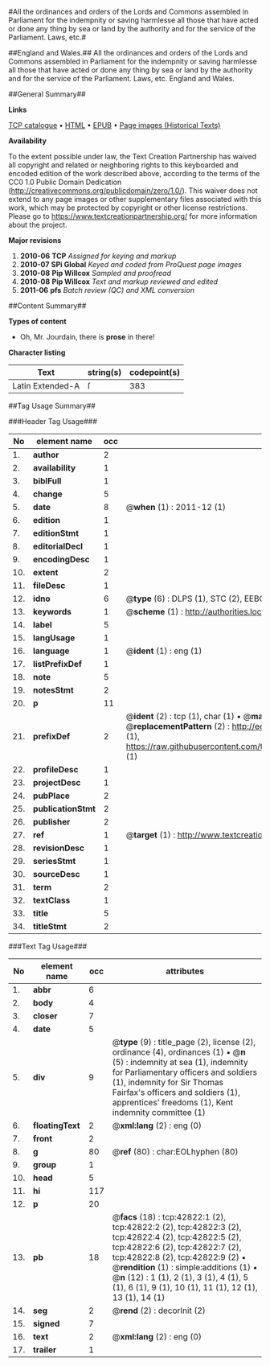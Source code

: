 #All the ordinances and orders of the Lords and Commons assembled in Parliament for the indempnity or saving harmlesse all those that have acted or done any thing by sea or land by the authority and for the service of the Parliament. Laws, etc.#

##England and Wales.##
All the ordinances and orders of the Lords and Commons assembled in Parliament for the indempnity or saving harmlesse all those that have acted or done any thing by sea or land by the authority and for the service of the Parliament.
Laws, etc.
England and Wales.

##General Summary##

**Links**

[TCP catalogue](http://www.ota.ox.ac.uk/tcp/)  • 
[HTML](http://tei.it.ox.ac.uk/tcp/Texts-HTML/free/A37/A37620.html)  • 
[EPUB](http://tei.it.ox.ac.uk/tcp/Texts-EPUB/free/A37/A37620.epub) • 
[Page images (Historical Texts)](https://historicaltexts.jisc.ac.uk/eebo-09358284e)

**Availability**

To the extent possible under law, the Text Creation Partnership has waived all copyright and related or neighboring rights to this keyboarded and encoded edition of the work described above, according to the terms of the CC0 1.0 Public Domain Dedication (http://creativecommons.org/publicdomain/zero/1.0/). This waiver does not extend to any page images or other supplementary files associated with this work, which may be protected by copyright or other license restrictions. Please go to https://www.textcreationpartnership.org/ for more information about the project.

**Major revisions**

1. __2010-06__ __TCP__ *Assigned for keying and markup*
1. __2010-07__ __SPi Global__ *Keyed and coded from ProQuest page images*
1. __2010-08__ __Pip Willcox__ *Sampled and proofread*
1. __2010-08__ __Pip Willcox__ *Text and markup reviewed and edited*
1. __2011-06__ __pfs__ *Batch review (QC) and XML conversion*

##Content Summary##

**Types of content**

  * Oh, Mr. Jourdain, there is **prose** in there!

**Character listing**


|Text|string(s)|codepoint(s)|
|---|---|---|
|Latin Extended-A|ſ|383|

##Tag Usage Summary##

###Header Tag Usage###

|No|element name|occ|attributes|
|---|---|---|---|
|1.|__author__|2||
|2.|__availability__|1||
|3.|__biblFull__|1||
|4.|__change__|5||
|5.|__date__|8| @__when__ (1) : 2011-12 (1)|
|6.|__edition__|1||
|7.|__editionStmt__|1||
|8.|__editorialDecl__|1||
|9.|__encodingDesc__|1||
|10.|__extent__|2||
|11.|__fileDesc__|1||
|12.|__idno__|6| @__type__ (6) : DLPS (1), STC (2), EEBO-CITATION (1), OCLC (1), VID (1)|
|13.|__keywords__|1| @__scheme__ (1) : http://authorities.loc.gov/ (1)|
|14.|__label__|5||
|15.|__langUsage__|1||
|16.|__language__|1| @__ident__ (1) : eng (1)|
|17.|__listPrefixDef__|1||
|18.|__note__|5||
|19.|__notesStmt__|2||
|20.|__p__|11||
|21.|__prefixDef__|2| @__ident__ (2) : tcp (1), char (1)  •  @__matchPattern__ (2) : ([0-9\-]+):([0-9IVX]+) (1), (.+) (1)  •  @__replacementPattern__ (2) : http://eebo.chadwyck.com/downloadtiff?vid=$1&page=$2 (1), https://raw.githubusercontent.com/textcreationpartnership/Texts/master/tcpchars.xml#$1 (1)|
|22.|__profileDesc__|1||
|23.|__projectDesc__|1||
|24.|__pubPlace__|2||
|25.|__publicationStmt__|2||
|26.|__publisher__|2||
|27.|__ref__|1| @__target__ (1) : http://www.textcreationpartnership.org/docs/. (1)|
|28.|__revisionDesc__|1||
|29.|__seriesStmt__|1||
|30.|__sourceDesc__|1||
|31.|__term__|2||
|32.|__textClass__|1||
|33.|__title__|5||
|34.|__titleStmt__|2||


###Text Tag Usage###

|No|element name|occ|attributes|
|---|---|---|---|
|1.|__abbr__|6||
|2.|__body__|4||
|3.|__closer__|7||
|4.|__date__|5||
|5.|__div__|9| @__type__ (9) : title_page (2), license (2), ordinance (4), ordinances (1)  •  @__n__ (5) : indemnity at sea (1), indemnity for Parliamentary officers and soldiers (1), indemnity for Sir Thomas Fairfax's officers and soldiers (1), apprentices' freedoms (1), Kent indemnity committee (1)|
|6.|__floatingText__|2| @__xml:lang__ (2) : eng (0)|
|7.|__front__|2||
|8.|__g__|80| @__ref__ (80) : char:EOLhyphen (80)|
|9.|__group__|1||
|10.|__head__|5||
|11.|__hi__|117||
|12.|__p__|20||
|13.|__pb__|18| @__facs__ (18) : tcp:42822:1 (2), tcp:42822:2 (2), tcp:42822:3 (2), tcp:42822:4 (2), tcp:42822:5 (2), tcp:42822:6 (2), tcp:42822:7 (2), tcp:42822:8 (2), tcp:42822:9 (2)  •  @__rendition__ (1) : simple:additions (1)  •  @__n__ (12) : 1 (1), 2 (1), 3 (1), 4 (1), 5 (1), 6 (1), 9 (1), 10 (1), 11 (1), 12 (1), 13 (1), 14 (1)|
|14.|__seg__|2| @__rend__ (2) : decorInit (2)|
|15.|__signed__|7||
|16.|__text__|2| @__xml:lang__ (2) : eng (0)|
|17.|__trailer__|1||
